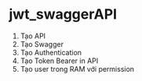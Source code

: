 # jwt_swaggerAPI

1. Tạo API 
2. Tạo Swagger 
3. Tạo Authentication 
4. Tạo Token Bearer in API 
5. Tạo user trong RAM với permission